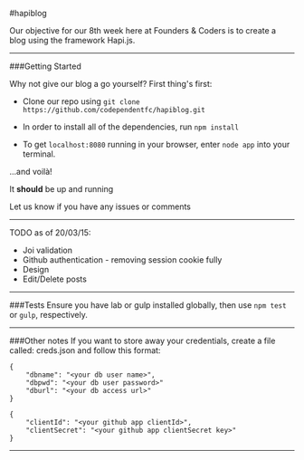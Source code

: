 
#hapiblog

Our objective for our 8th week here at Founders & Coders is to create a blog using the framework Hapi.js.

------

###Getting Started

Why not give our blog a go yourself? First thing's first:

* Clone our repo using ```git clone https://github.com/codependentfc/hapiblog.git```

* In order to install all of the dependencies, run ```npm install```

* To get ```localhost:8080``` running in your browser, enter ```node app``` into your terminal.

...and voilà!

It **should** be up and running

Let us know if you have any issues or comments

------

TODO as of 20/03/15: 
* Joi validation
* Github authentication - removing session cookie fully
* Design
* Edit/Delete posts

------

###Tests
Ensure you have lab or gulp installed globally, then use ```npm test``` or ```gulp```, respectively.

------

###Other notes
If you want to store away your credentials, create a file called: creds.json and follow this format:

```
{
	"dbname": "<your db user name>",
	"dbpwd": "<your db user password>"
	"dburl": "<your db access url>"
}

{
	"clientId": "<your github app clientId>",
	"clientSecret": "<your github app clientSecret key>"
}

```
------
